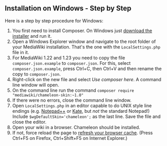 ## Installation on Windows - Step by Step

Here is a step by step procedure for Windows:

1.  You first need to install Composer. On Windows just [download the
    installer][composer-installer] and run it.
2.  Open a Windows Explorer window and navigate to the root folder of
    your MediaWiki installation. That's the one with the
    `LocalSettings.php` file in it.
3.  For MediaWiki 1.22 and 1.23 you need to copy the file
    `composer.json.example` to `composer.json`. For this, select
    `composer.json.example`, press Ctrl+C, then Ctrl+V and then rename
    the copy to `composer.json`.
4.  Right-click on the new file and select *Use composer here*. A
    command line window will open.
5.  On the command line run the command
    `composer require "mediawiki/chameleon-skin:~1.0"`
6.  If there were no errors, close the command line window.
7.  Open `LocalSettings.php` in an editor capable to do UNIX style line
    endings (e.g. [Notepad++][] or [Kate][], but *not* the standard Notepad!)
    Include `$wgDefaultSkin='chameleon';` as
    the last line. Save the file and close the editor.
8.  Open your wiki in a browser. Chameleon should be installed.
9.  If not, force reload the page to
    [refresh your browser cache][cache-refresh]. (Press Ctrl+F5 on Firefox,
    Ctrl+Shift+F5 on Internet Explorer.)

[composer-installer]: https://getcomposer.org/Composer-Setup.exe
[Notepad++]: http://notepad-plus-plus.org/
[Kate]:http://kate-editor.org/
[cache-refresh]: http://www.refreshyourcache.com/en/home/
